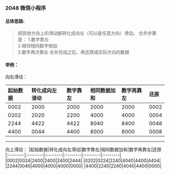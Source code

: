 ### 2048 微信小程序


#### 总体思路:

>把其他方向上的滑动都转化成向左（可以是任意方向）滑动。
合并步骤是：
1.数字靠左  
2.相邻相同数字相加  
3.数字再次靠左
合并完成之后，再还原成实际方向的数据


#### 举例：

向右滑动：

|起始数据|转化成向左滑动|数字靠左|相同数据加和|数字再靠左|还原 
|:--------|:--------|:--------|:--------|:--------|:--------|
|0002|2000|2000|2000|2000|0002|
|0202|2020|2200|4000|4000|0004|
|2244|4422|4422|8040|8400|0048|
|4400|0044|4400|8000|8000|0008|


-------------------

向上滑动：
|起始数据|转化成向左滑动|数字靠左|相同数据加和|数字再靠左|还原 
|:--------|:--------|:--------|:--------|:--------|:--------|
|0002|0024|2400|2400|2400|2444|
|0202|0224|2240|4040|4400|4404|
|2244|0040|4000|4000|4000|0000|
|4400|2240|2240|4040|4400|0000|

